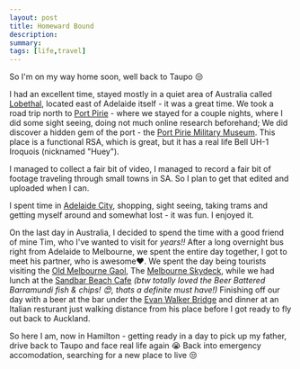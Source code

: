 ```yaml
---
layout: post
title: Homeward Bound
description: 
summary: 
tags: [life,travel]
---
```


So I'm on my way home soon, well back to Taupo 😒

I had an excellent time, stayed mostly in a quiet area of Australia called [Lobethal](//goo.gl/maps/XiCtnzHTv5doahPC9), located east of  Adelaide itself - it was a great time. We took a road trip north to [Port Pirie](//goo.gl/maps/kJmoXHgDXghiuCtD8) - where we stayed for a couple nights, where I did some sight seeing, doing not much online research beforehand; We did discover a hidden gem of the port - the [Port Pirie Military Museum](//sacommunity.org/org/193975-RSL_Port_Pirie_%2526_Military_Museum). This place is a functional RSA, which is great, but it has a real life Bell UH-1 Iroquois (nicknamed "Huey").

I managed to collect a fair bit of video, I managed to record a fair bit of footage traveling through small towns in SA. So I plan to get that edited and uploaded when I can. 

I spent time in [Adelaide City](//cityofadelaide.com.au/), shopping, sight seeing, taking trams and getting myself around and somewhat lost - it was fun. I enjoyed it. 

On the last day in Australia, I decided to spend the time with a good friend of mine Tim, who I've wanted to visit for _years!!_
After a long overnight bus right from Adelaide to Melbourne, we spent the entire day together, I got to meet his partner, who is awesome❤️. We spent the day being tourists visiting the [Old Melbourne Gaol](//oldmelbournegaol.com.au/), The [Melbourne Skydeck](//melbourneskydeck.com.au/), while we had lunch at the [Sandbar Beach Cafe](//sandbarbeachcafe.au/) _(btw totally loved the Beer Battered Barramundi fish & chips! 😍, thats a definite must have!)_
Finishing off our day with a beer at the bar under the [Evan Walker Bridge](//goo.gl/maps/gYvvh7PWwmcyTg5y5) and dinner at an Italian resturant just walking distance from his place before I got ready to fly out back to Auckland.

So here I am, now in Hamilton - getting ready in a day to pick up my father, drive back to Taupo and face real life again 😭
Back into emergency accomodation, searching for a new place to live 😒


